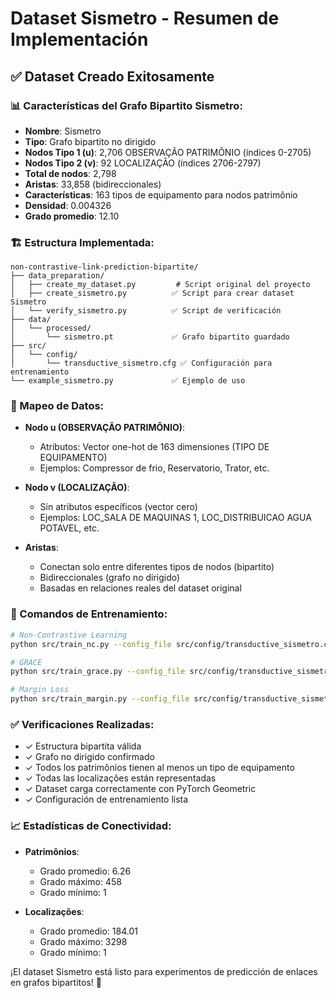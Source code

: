 # Dataset Sismetro - Resumen de Implementación

## ✅ Dataset Creado Exitosamente

### 📊 Características del Grafo Bipartito Sismetro:

- **Nombre**: Sismetro
- **Tipo**: Grafo bipartito no dirigido
- **Nodos Tipo 1 (u)**: 2,706 OBSERVAÇÃO PATRIMÔNIO (índices 0-2705)
- **Nodos Tipo 2 (v)**: 92 LOCALIZAÇÃO (índices 2706-2797)
- **Total de nodos**: 2,798
- **Aristas**: 33,858 (bidireccionales)
- **Características**: 163 tipos de equipamento para nodos patrimônio
- **Densidad**: 0.004326
- **Grado promedio**: 12.10

### 🏗️ Estructura Implementada:

```
non-contrastive-link-prediction-bipartite/
├── data_preparation/
│   ├── create_my_dataset.py         # Script original del proyecto
│   ├── create_sismetro.py          ✅ Script para crear dataset Sismetro
│   └── verify_sismetro.py          ✅ Script de verificación
├── data/
│   └── processed/
│       └── sismetro.pt             ✅ Grafo bipartito guardado
├── src/
│   └── config/
│       └── transductive_sismetro.cfg ✅ Configuración para entrenamiento
└── example_sismetro.py             ✅ Ejemplo de uso
```

### 🔧 Mapeo de Datos:

- **Nodo u (OBSERVAÇÃO PATRIMÔNIO)**: 
  - Atributos: Vector one-hot de 163 dimensiones (TIPO DE EQUIPAMENTO)
  - Ejemplos: Compressor de frio, Reservatorio, Trator, etc.
  
- **Nodo v (LOCALIZAÇÃO)**:
  - Sin atributos específicos (vector cero)
  - Ejemplos: LOC_SALA DE MAQUINAS 1, LOC_DISTRIBUICAO AGUA POTAVEL, etc.

- **Aristas**: 
  - Conectan solo entre diferentes tipos de nodos (bipartito)
  - Bidireccionales (grafo no dirigido)
  - Basadas en relaciones reales del dataset original

### 🚀 Comandos de Entrenamiento:

```bash
# Non-Contrastive Learning
python src/train_nc.py --config_file src/config/transductive_sismetro.cfg

# GRACE
python src/train_grace.py --config_file src/config/transductive_sismetro.cfg

# Margin Loss
python src/train_margin.py --config_file src/config/transductive_sismetro.cfg
```

### ✅ Verificaciones Realizadas:

- ✓ Estructura bipartita válida
- ✓ Grafo no dirigido confirmado
- ✓ Todos los patrimônios tienen al menos un tipo de equipamento
- ✓ Todas las localizações están representadas
- ✓ Dataset carga correctamente con PyTorch Geometric
- ✓ Configuración de entrenamiento lista

### 📈 Estadísticas de Conectividad:

- **Patrimônios**:
  - Grado promedio: 6.26
  - Grado máximo: 458
  - Grado mínimo: 1

- **Localizações**:
  - Grado promedio: 184.01
  - Grado máximo: 3298
  - Grado mínimo: 1

¡El dataset Sismetro está listo para experimentos de predicción de enlaces en grafos bipartitos! 🎉
